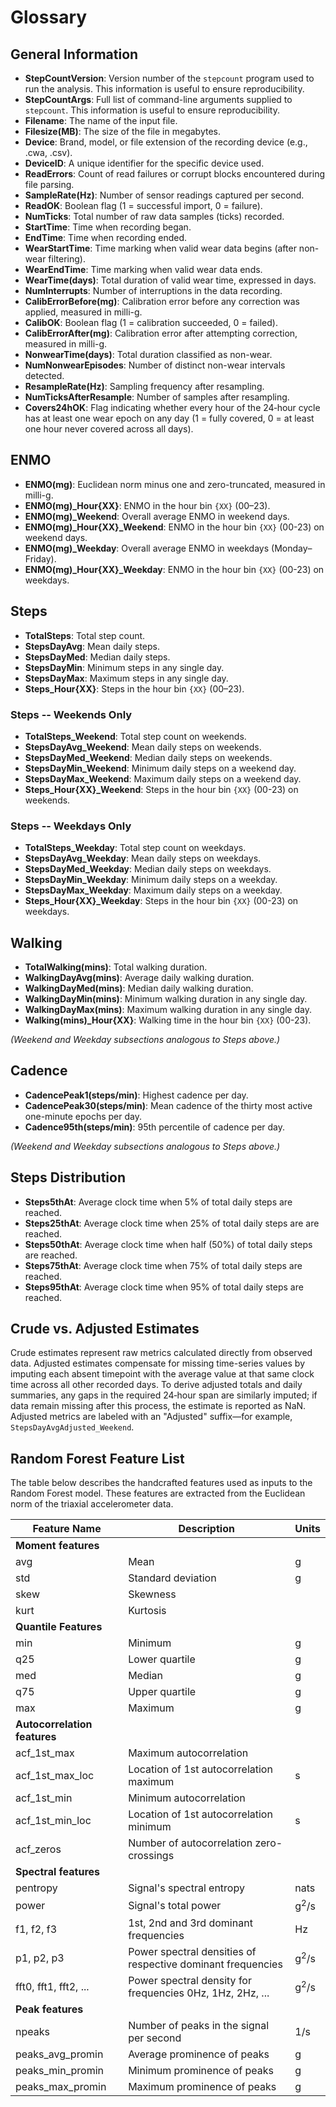 # Glossary

## General Information
- **StepCountVersion**: Version number of the `stepcount` program used to run the analysis. This information is useful to ensure reproducibility.
- **StepCountArgs**: Full list of command-line arguments supplied to `stepcount`. This information is useful to ensure reproducibility.
- **Filename**: The name of the input file.
- **Filesize(MB)**: The size of the file in megabytes.
- **Device**: Brand, model, or file extension of the recording device (e.g., .cwa, .csv).
- **DeviceID**: A unique identifier for the specific device used.
- **ReadErrors**: Count of read failures or corrupt blocks encountered during file parsing.
- **SampleRate(Hz)**: Number of sensor readings captured per second.
- **ReadOK**: Boolean flag (1 = successful import, 0 = failure).
- **NumTicks**: Total number of raw data samples (ticks) recorded.
- **StartTime**: Time when recording began.
- **EndTime**: Time when recording ended.
- **WearStartTime**: Time marking when valid wear data begins (after non-wear filtering).
- **WearEndTime**: Time marking when valid wear data ends.
- **WearTime(days)**: Total duration of valid wear time, expressed in days.
- **NumInterrupts**: Number of interruptions in the data recording.
- **CalibErrorBefore(mg)**: Calibration error before any correction was applied, measured in milli-g.
- **CalibOK**: Boolean flag (1 = calibration succeeded, 0 = failed).
- **CalibErrorAfter(mg)**: Calibration error after attempting correction, measured in milli-g.
- **NonwearTime(days)**: Total duration classified as non-wear.
- **NumNonwearEpisodes**: Number of distinct non-wear intervals detected.
- **ResampleRate(Hz)**: Sampling frequency after resampling.
- **NumTicksAfterResample**: Number of samples after resampling.
- **Covers24hOK**: Flag indicating whether every hour of the 24‑hour cycle has at least one wear epoch on any day (1 = fully covered, 0 = at least one hour never covered across all days).

## ENMO
- **ENMO(mg)**: Euclidean norm minus one and zero-truncated, measured in milli-g.
- **ENMO(mg)_Hour{XX}**: ENMO in the hour bin `{XX}` (00–23).
- **ENMO(mg)_Weekend**: Overall average ENMO in weekend days.
- **ENMO(mg)_Hour{XX}_Weekend**: ENMO in the hour bin `{XX}` (00-23) on weekend days.
- **ENMO(mg)_Weekday**: Overall average ENMO in weekdays (Monday–Friday).
- **ENMO(mg)_Hour{XX}_Weekday**: ENMO in the hour bin `{XX}` (00-23) on weekdays.

## Steps

- **TotalSteps**: Total step count.
- **StepsDayAvg**: Mean daily steps.
- **StepsDayMed**: Median daily steps.
- **StepsDayMin**: Minimum steps in any single day.
- **StepsDayMax**: Maximum steps in any single day.
- **Steps_Hour{XX}**: Steps in the hour bin `{XX}` (00–23).

### Steps -- Weekends Only

- **TotalSteps_Weekend**: Total step count on weekends.
- **StepsDayAvg_Weekend**: Mean daily steps on weekends.
- **StepsDayMed_Weekend**: Median daily steps on weekends.
- **StepsDayMin_Weekend**: Minimum daily steps on a weekend day.
- **StepsDayMax_Weekend**: Maximum daily steps on a weekend day.
- **Steps_Hour{XX}_Weekend**: Steps in the hour bin `{XX}` (00-23) on weekends.

### Steps -- Weekdays Only

- **TotalSteps_Weekday**: Total step count on weekdays.
- **StepsDayAvg_Weekday**: Mean daily steps on weekdays.
- **StepsDayMed_Weekday**: Median daily steps on weekdays.
- **StepsDayMin_Weekday**: Minimum daily steps on a weekday.
- **StepsDayMax_Weekday**: Maximum daily steps on a weekday.
- **Steps_Hour{XX}_Weekday**: Steps in the hour bin `{XX}` (00-23) on weekdays.

## Walking

- **TotalWalking(mins)**: Total walking duration.
- **WalkingDayAvg(mins)**: Average daily walking duration.
- **WalkingDayMed(mins)**: Median daily walking duration.
- **WalkingDayMin(mins)**: Minimum walking duration in any single day.
- **WalkingDayMax(mins)**: Maximum walking duration in any single day.
- **Walking(mins)_Hour{XX}**: Walking time in the hour bin `{XX}` (00-23).

*(Weekend and Weekday subsections analogous to Steps above.)*

## Cadence

- **CadencePeak1(steps/min)**: Highest cadence per day.
- **CadencePeak30(steps/min)**: Mean cadence of the thirty most active one-minute epochs per day.
- **Cadence95th(steps/min)**: 95th percentile of cadence per day.

*(Weekend and Weekday subsections analogous to Steps above.)*

## Steps Distribution

- **Steps5thAt**: Average clock time when 5% of total daily steps are reached.
- **Steps25thAt**: Average clock time when 25% of total daily steps are are reached.
- **Steps50thAt**: Average clock time when half (50%) of total daily steps are reached.
- **Steps75thAt**: Average clock time when 75% of total daily steps are reached.
- **Steps95thAt**: Average clock time when 95% of total daily steps are reached.

## Crude vs. Adjusted Estimates
Crude estimates represent raw metrics calculated directly from observed data.
Adjusted estimates compensate for missing time-series values by imputing each
absent timepoint with the average value at that same clock time across all other
recorded days. To derive adjusted totals and daily summaries, any gaps in the
required 24‑hour span are similarly imputed; if data remain missing after this
process, the estimate is reported as NaN. Adjusted metrics are labeled with an
"Adjusted" suffix&mdash;for example, `StepsDayAvgAdjusted_Weekend`.

## Random Forest Feature List
The table below describes the handcrafted features used as inputs to the Random Forest model. 
These features are extracted from the Euclidean norm of the triaxial accelerometer data.

| Feature Name                    | Description                                                        | Units          |
|---------------------------------|--------------------------------------------------------------------|----------------|
| <b>Moment features</b>                                                                                                 |
| avg                             | Mean                                                               | g               |
| std                             | Standard deviation                                                 | g               |
| skew                            | Skewness                                                           |                 |
| kurt                            | Kurtosis                                                           |                 |
| <b>Quantile Features</b>                                                                                               |
| min                             | Minimum                                                            | g               |
| q25                             | Lower quartile                                                     | g               |
| med                             | Median                                                             | g               |
| q75                             | Upper quartile                                                     | g               |
| max                             | Maximum                                                            | g               |
| <b>Autocorrelation features</b>                                                                                        |
| acf_1st_max                     | Maximum autocorrelation                                            |                 |
| acf_1st_max_loc                 | Location of 1st autocorrelation maximum                            | s               |
| acf_1st_min                     | Minimum autocorrelation                                            |                 |
| acf_1st_min_loc                 | Location of 1st autocorrelation minimum                            | s               |
| acf_zeros                       | Number of autocorrelation zero-crossings                           |                 |
| <b>Spectral features</b>                                                                                               |
| pentropy                        | Signal's spectral entropy                                          | nats            |
| power                           | Signal's total power                                               | g<sup>2</sup>/s |
| f1, f2, f3                      | 1st, 2nd and 3rd dominant frequencies                              | Hz              |
| p1, p2, p3                      | Power spectral densities of respective dominant frequencies        | g<sup>2</sup>/s |
| fft0, fft1, fft2, ...           | Power spectral density for frequencies 0Hz, 1Hz, 2Hz, ...          | g<sup>2</sup>/s |
| <b>Peak features</b>                                                                                                   |
| npeaks                          | Number of peaks in the signal per second                           | 1/s             |
| peaks_avg_promin                | Average prominence of peaks                                        | g               |
| peaks_min_promin                | Minimum prominence of peaks                                        | g               |
| peaks_max_promin                | Maximum prominence of peaks                                        | g               |
